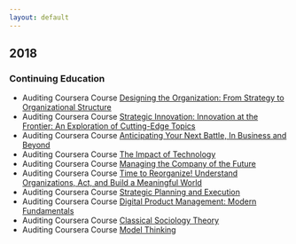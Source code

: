 ```yaml
---
layout: default
---
```


## 2018

### Continuing Education
* Auditing Coursera Course [Designing the Organization: From Strategy to Organizational Structure](https://www.coursera.org/learn/designing-organization)
* Auditing Coursera Course [Strategic Innovation: Innovation at the Frontier: An Exploration of Cutting-Edge Topics](https://www.coursera.org/learn/strategic-innovation-innovation-at-the-frontier)
* Auditing Coursera Course [Anticipating Your Next Battle, In Business and Beyond](https://www.coursera.org/learn/anticipate/)
* Auditing Coursera Course [The Impact of Technology](https://www.coursera.org/learn/impact-of-technology)
* Auditing Coursera Course [Managing the Company of the Future](https://www.coursera.org/learn/company-future-management)
* Auditing Coursera Course [Time to Reorganize! Understand Organizations, Act, and Build a Meaningful World](https://www.coursera.org/learn/orgology)
* Auditing Coursera Course [Strategic Planning and Execution](https://www.coursera.org/learn/uva-darden-strategic-planning-execution)
* Auditing Coursera Course [Digital Product Management: Modern Fundamentals](https://www.coursera.org/learn/uva-darden-digital-product-management/)
* Auditing Coursera Course [Classical Sociology Theory](https://www.coursera.org/learn/classical-sociological-theory)
* Auditing Coursera Course [Model Thinking](https://www.coursera.org/learn/model-thinking)

